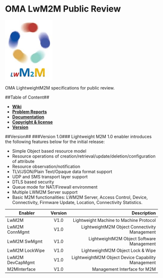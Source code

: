 # OMA LwM2M Public Review

![Alt text](images/admin/lwm2m_logo_v6.jpg "OMA LwM2M Logo")

OMA LightweightM2M specifications for public review.

##Table of Content##
- [**Wiki**](https://github.com/OpenMobileAlliance/OMA-LwM2M-Public-Review/wiki)
- [**Problem Reports**](https://github.com/OpenMobileAlliance/OMA-LwM2M-Public-Review/issues)
- [**Documentation**]()
- [**Copyright & license**](https://github.com/OpenMobileAlliance/OMA-LwM2M-Public-Review/blob/master/OMA%20ISC.txt)
- [**Version**](#Version) 

##Version##
###Version 1.0###
Lightweight M2M 1.0 enabler introduces the following features below for the initial release:

* Simple Object based resource model
* Resource operations of creation/retrieval/update/deletion/configuration of attribute
* Resource observation/notification
* TLV/JSON/Plain Text/Opaque data format support
* UDP and SMS transport layer support
* DTLS based security
* Queue mode for NAT/Firewall environment
* Multiple LWM2M Server support
* Basic M2M functionalities: LWM2M Server, Access Control, Device, Connectivity, Firmware Update, Location, Connectivity Statistics.


|  Enabler           | Version  | Description                              |
| -------------------|:-------: | ----------:                              |
| LwM2M              |   V1.0   | Lightweight Machine to Machine Protocol                   
| LwM2M ConnMgmt     |   V1.0   | LightweightM2M Object Connectivity Management   |
| LwM2M SwMgmt       |   V1.0   | LightweightM2M Object Software Management  |
| LwM2M LockWipe     |   V1.0   | LightweightM2M Object Lock & Wipe   |
| LwM2M DevCapMgmt   |   V1.0   | LightweightM2M Object Device Capability Management  |
| M2MInterface       |   V1.0   | Management Interface for M2M    | 
